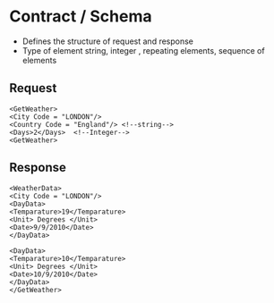 # Contract / Schema

- Defines the structure of request and response
- Type of element string, integer , repeating elements, sequence of elements

## Request
```
<GetWeather>
<City Code = "LONDON"/>
<Country Code = "England"/> <!--string-->
<Days>2</Days>  <!--Integer-->
<GetWeather>
```

## Response

```
<WeatherData>
<City Code = "LONDON"/>
<DayData>
<Temparature>19</Temparature>
<Unit> Degrees </Unit>
<Date>9/9/2010</Date>
</DayData>

<DayData>
<Temparature>10</Temparature>
<Unit> Degrees </Unit>
<Date>10/9/2010</Date>
</DayData>
</GetWeather>
```


